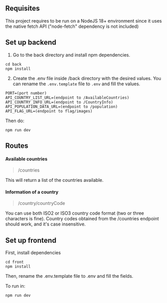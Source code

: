 ## Requisites
This project requires to be run on a NodeJS 18+ environment since it uses the native fetch API ("node-fetch" dependency is not included)

## Set up backend

1. Go to the back directory and install npm dependencies.

```
cd back
npm install
 ```

2. Create the .env file inside /back directory with the desired values. You can rename the `.env.template` file to `.env` and fill the values.

```
PORT=(port number)
API_COUNTRY_LIST_URL=(endpoint to /AvailableCountries)
API_COUNTRY_INFO_URL=(endpoint to /CountryInfo)
API_POPULATION_DATA_URL=(endpoint to /population)
API_FLAG_URL=(endpoint to flag/images)
```

Then do:

```
npm run dev
```

## Routes

#### Available countries

> /countries

This will return a list of the countries available.

#### Information of a country

> /country/countryCode

You can use both ISO2 or ISO3 country code format (two or three characters is fine). Country codes obtained from the /countries endpoint should work, and it's case insensitive.


## Set up frontend

First, install dependencies

```
cd front
npm install
```

Then, rename the .env.template file to .env and fill the fields.

To run in:

```
npm run dev
```
